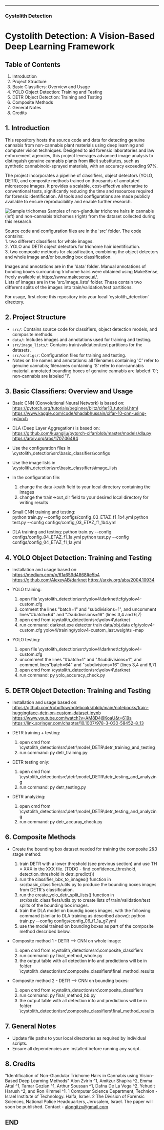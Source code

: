 
---

### **Cystolith Detection**


# Cystolith Detection: A Vision-Based Deep Learning Framework

## Table of Contents
1. Introduction
2. Project Structure
3. Basic Classifiers: Overview and Usage
4. YOLO Object Detection: Training and Testing
5. DETR Object Detection: Training and Testing
6. Composite Methods
7. General Notes
8. Credits


## 1. Introduction

This repository hosts the source code and data for detecting genuine cannabis from non-cannabis plant materials using deep learning and computer vision techniques. 
Designed to aid forensic laboratories and law enforcement agencies, this project leverages advanced image analysis to distinguish genuine cannabis plants from illicit substitutes, such as synthetic cannabinoid-sprayed materials, with an accuracy exceeding 97%.

The project incorporates a pipeline of classifiers, object detectors (YOLO, DETR), and composite methods trained on thousands of annotated microscope images. 
It provides a scalable, cost-effective alternative to conventional tests, significantly reducing the time and resources required for forensic identification. 
All tools and configurations are made publicly available to ensure reproducibility and enable further research.

![Sample trichomes](./images/Fig_2_trichome_samples.jpg)
Samples of non-glandular trichome hairs in cannabis (left) and non-cannabis trichomes (right) from the dataset collected during this research.


Source code and configuration files are in the 'src' folder. 
The code contains:   
	1. two different classifiers for whole images.  
	2. YOLO and DETR object detectors for trichome hair identification.  
	3. two composite methods for classification, combining the object detectors and whole image and/or bounding box classification.

Images and annotations are in the 'data' folder.
Manual annotations of bonding boxes surrounding trichome hairs were obtained using MakeSense, freely available at https://www.makesense.ai/.  
Lists of images are in the  'src/image_lists' folder.
These contain two different splits of the images into train/validation/test partitions.

For usage, first clone this repository into your local 'cystolith_detection' directory.


## 2. Project Structure

* `src/`: Contains source code for classifiers, object detection models, and composite methods.
* `data/`: Includes images and annotations used for training and testing.
* `src/image_lists/`: Contains train/validation/test partitions for the datasets.
* `src/configs/`: Configuration files for training and testing.
*  Notes on file names and annotations:
    all filenames containing 'C' refer to genuine cannabis; filenames containing 'S' refer to non-cannabis material.
    annotated bounding boxes of genuine cannabis are labeled '0'; non-cannabis are labeled '1'. 


## 3. Basic Classifiers: Overview and Usage

* Basic CNN (Convolutional Neural Network) is based on:
	https://pytorch.org/tutorials/beginner/blitz/cifar10_tutorial.html
	https://www.kaggle.com/code/shadabhussain/cifar-10-cnn-using-pytorch

* DLA (Deep Layer Aggregation) is based on:
	https://github.com/kuangliu/pytorch-cifar/blob/master/models/dla.py
	https://arxiv.org/abs/1707.06484


* Use the configuration files in \cystolith_detection\src\basic_classifiers\configs
* Use the image lists in \cystolith_detection\src\basic_classifiers\image_lists
* In the configuration file:
	1. change the data->path field to your local directory containing the images
	2. change the train->out_dir field to your desired local directory for writing results

* Small CNN training and testing:	
	python train.py --config configs/config_03_ETAZ_f1_1b4.yml
	python test.py --config configs/config_03_ETAZ_f1_1b4.yml

* DLA training and testing:
	python train.py --config configs/config_04_ETAZ_f1_1a.yml
	python test.py --config configs/config_04_ETAZ_f1_1a.yml


## 4. YOLO Object Detection: Training and Testing

* Installation and usage based on:
	https://medium.com/p/61a659d4868#e5b4
	https://github.com/AlexeyAB/darknet
	https://arxiv.org/abs/2004.10934
	
* YOLO training:

	1. open file \cystolith_detection\src\yolov4\darknet\cfg\yolov4-custom.cfg
	2. comment the lines "batch=1" and "subdivisions=1", and uncomment lines"#batch=64" and "#subdivisions=16" (lines 3,4 and 6,7)
	3. open cmd from \cystolith_detection\src\yolov4\darknet
	4. run command: darknet.exe detector train data/obj.data cfg/yolov4-custom.cfg yolov4/training/yolov4-custom_last.weights -map

* YOLO testing:

	1. open file \cystolith_detection\src\yolov4\darknet\cfg\yolov4-custom.cfg
	2. uncomment the lines "#batch=1" and "#subdivisions=1", and comment lines"batch=64" and "subdivisions=16" (lines 3,4 and 6,7)
	3. open cmd from \cystolith_detection\src\yolov4\darknet
	4. run command: py yolo_accuracy_check.py


## 5. DETR Object Detection: Training and Testing

* Installation and usage based on:
	https://github.com/roboflow/notebooks/blob/main/notebooks/train-huggingface-detr-on-custom-dataset.ipynb
	https://www.youtube.com/watch?v=AM8D4j9KoaU&t=619s
	https://link.springer.com/chapter/10.1007/978-3-030-58452-8_13

* DETR training + testing:

	1. open cmd from \cystolith_detection\src\detr\model_DETR\detr_training_and_testing
	2. run command: py detr_training.py

* DETR testing only:

	1. open cmd from \cystolith_detection\src\detr\model_DETR\detr_testing_and_analyzing
	2. run command: py detr_testing.py

* DETR analyzing:

	1. open cmd from \cystolith_detection\src\detr\model_DETR\detr_testing_and_analyzing
	2. run command: py detr_accuray_check.py


## 6. Composite Methods

* Create the bounding box dataset needed for training the composite 2&3 stage method:
	1. train DETR with a lower threshold (see previous section) and use TH = XXX in the XXX file. (TODO - find confidence_threshold, detection_threshold in detr_predict())
	2. run the classifier_bbx_to_images() function in src/basic_classifiers/utils.py to produce the bounding boxes images from DETR's classification.
	3. run the create_yolo_detr_split_lists() function in src/basic_classifiers/utils.py to create lists of train/validation/test splits of the bounding box images.
	4. train the DLA model on boundig boxes images, with the following command (similar to DLA training as described above): 
		python train.py --config configs/config_06_f1_1a_g7.yml	
	5. use the model trained on bounding boxes as part of the composite method described below.

* Composite method 1 - DETR --> CNN on whole image:

	1. open cmd from \cystolith_detection\src\composite_classifiers
	2. run command: py final_method_whole.py
	3. the output table with all detection info and predictions will be in folder \cystolith_detection\src\composite_classifiers\final_method_results

* Composite method 2 - DETR --> CNN on bounding boxes:

	1. open cmd from \cystolith_detection\src\composite_classifiers
	2. run command: py final_method_bb.py
	3. the output table with all detection info and predictions will be in folder \cystolith_detection\src\composite_classifiers\final_method_results


## 7. General Notes

* Update file paths to your local directories as required by individual scripts.
* Ensure all dependencies are installed before running any script.


## 8. Credits

"Identification of Non-Glandular Trichome Hairs in Cannabis using Vision-Based Deep Learning Methods"
Alon Zvirin ^1, Amitzur Shapira ^2, Emma Attal ^1, Tamar Gozlan ^1, Arthur Soussan ^1, Dafna De La Vega ^2, Yehudit Harush ^2, and Ron Kimmel ^1.
    1 Computer Science Department, Technion - Israel Institute of Technology. Haifa, Israel. 
    2 The Division of Forensic Sciences, National Police Headquarters, Jerusalem, Israel.
The paper will soon be published.
Contact - alongitzv@gmail.com


## END ##
